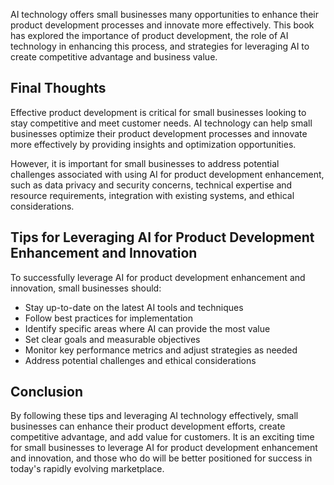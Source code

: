 

AI technology offers small businesses many opportunities to enhance their product development processes and innovate more effectively. This book has explored the importance of product development, the role of AI technology in enhancing this process, and strategies for leveraging AI to create competitive advantage and business value.

Final Thoughts
--------------

Effective product development is critical for small businesses looking to stay competitive and meet customer needs. AI technology can help small businesses optimize their product development processes and innovate more effectively by providing insights and optimization opportunities.

However, it is important for small businesses to address potential challenges associated with using AI for product development enhancement, such as data privacy and security concerns, technical expertise and resource requirements, integration with existing systems, and ethical considerations.

Tips for Leveraging AI for Product Development Enhancement and Innovation
-------------------------------------------------------------------------

To successfully leverage AI for product development enhancement and innovation, small businesses should:

* Stay up-to-date on the latest AI tools and techniques
* Follow best practices for implementation
* Identify specific areas where AI can provide the most value
* Set clear goals and measurable objectives
* Monitor key performance metrics and adjust strategies as needed
* Address potential challenges and ethical considerations

Conclusion
----------

By following these tips and leveraging AI technology effectively, small businesses can enhance their product development efforts, create competitive advantage, and add value for customers. It is an exciting time for small businesses to leverage AI for product development enhancement and innovation, and those who do will be better positioned for success in today's rapidly evolving marketplace.
